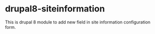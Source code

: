 # drupal8-siteinformation
This is drupal 8 module to add new field in site information configuration form. 

